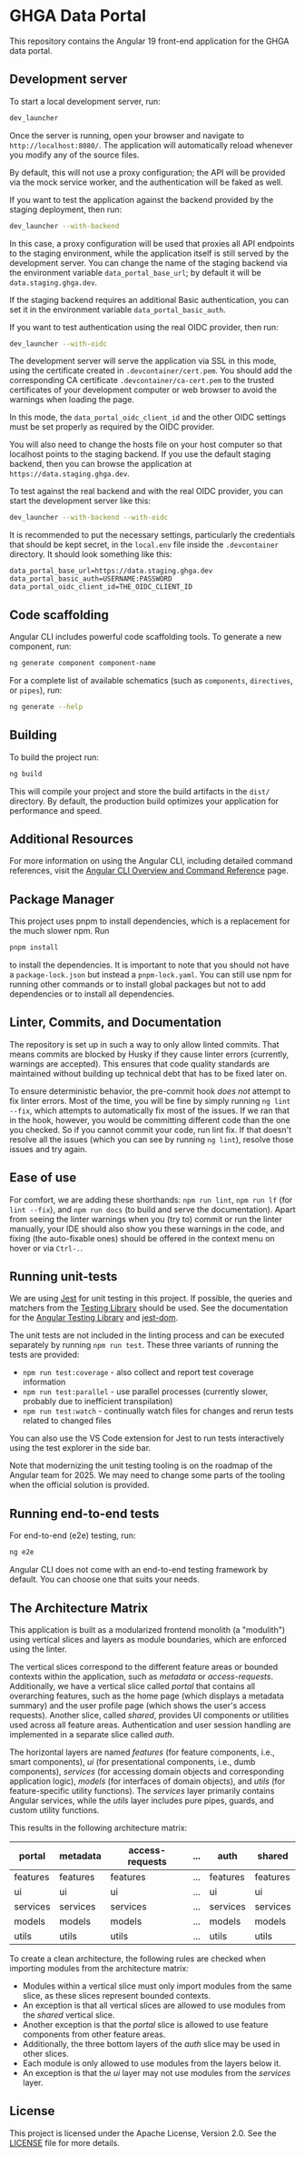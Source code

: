 # GHGA Data Portal

This repository contains the Angular 19 front-end application for the GHGA data portal.

## Development server

To start a local development server, run:

```bash
dev_launcher
```

Once the server is running, open your browser and navigate to `http://localhost:8080/`. The application will automatically reload whenever you modify any of the source files.

By default, this will not use a proxy configuration; the API will be provided via the mock service worker, and the authentication will be faked as well.

If you want to test the application against the backend provided by the staging deployment, then run:

```bash
dev_launcher --with-backend
```

In this case, a proxy configuration will be used that proxies all API endpoints to the staging environment, while the application itself is still served by the development server. You can change the name of the staging backend via the environment variable `data_portal_base_url`; by default it will be `data.staging.ghga.dev`.

If the staging backend requires an additional Basic authentication, you can set it in the environment variable `data_portal_basic_auth`.

If you want to test authentication using the real OIDC provider, then run:

```bash
dev_launcher --with-oidc
```

The development server will serve the application via SSL in this mode, using the certificate created in `.devcontainer/cert.pem`. You should add the corresponding CA certificate `.devcontainer/ca-cert.pem` to the trusted certificates of your development computer or web browser to avoid the warnings when loading the page.

In this mode, the `data_portal_oidc_client_id` and the other OIDC settings must be set properly as required by the OIDC provider.

You will also need to change the hosts file on your host computer so that localhost points to the staging backend. If you use the default staging backend, then you can browse the application at `https://data.staging.ghga.dev`.

To test against the real backend and with the real OIDC provider, you can start the development server like this:

```bash
dev_launcher --with-backend --with-oidc
```

It is recommended to put the necessary settings, particularly the credentials that should be kept secret, in the `local.env` file inside the `.devcontainer` directory. It should look something like this:

```env
data_portal_base_url=https://data.staging.ghga.dev
data_portal_basic_auth=USERNAME:PASSWORD
data_portal_oidc_client_id=THE_OIDC_CLIENT_ID
```

## Code scaffolding

Angular CLI includes powerful code scaffolding tools. To generate a new component, run:

```bash
ng generate component component-name
```

For a complete list of available schematics (such as `components`, `directives`, or `pipes`), run:

```bash
ng generate --help
```

## Building

To build the project run:

```bash
ng build
```

This will compile your project and store the build artifacts in the `dist/` directory. By default, the production build optimizes your application for performance and speed.

## Additional Resources

For more information on using the Angular CLI, including detailed command references, visit the [Angular CLI Overview and Command Reference](https://angular.dev/tools/cli) page.

## Package Manager

This project uses pnpm to install dependencies, which is a replacement for the much slower npm. Run

```bash
pnpm install
```

to install the dependencies. It is important to note that you should not have a `package-lock.json` but instead a `pnpm-lock.yaml`. You can still use npm for running other commands or to install global packages but not to add dependencies or to install all dependencies.

## Linter, Commits, and Documentation

The repository is set up in such a way to only allow linted commits. That means commits are blocked by Husky if they cause linter errors (currently, warnings are accepted). This ensures that code quality standards are maintained without building up technical debt that has to be fixed later on.

To ensure deterministic behavior, the pre-commit hook _does not_ attempt to fix linter errors. Most of the time, you will be fine by simply running `ng lint --fix`, which attempts to automatically fix most of the issues. If we ran that in the hook, however, you would be committing different code than the one you checked. So if you cannot commit your code, run lint fix. If that doesn't resolve all the issues (which you can see by running `ng lint`), resolve those issues and try again.

## Ease of use

For comfort, we are adding these shorthands: `npm run lint`, `npm run lf` (for `lint --fix`), and `npm run docs` (to build and serve the documentation). Apart from seeing the linter warnings when you (try to) commit or run the linter manually, your IDE should also show you these warnings in the code, and fixing (the auto-fixable ones) should be offered in the context menu on hover or via `Ctrl-.`.

## Running unit-tests

We are using [Jest](https://jestjs.io/) for unit testing in this project. If possible, the queries and matchers from the [Testing Library](https://testing-library.com/) should be used. See the documentation for the [Angular Testing Library](https://testing-library.com/docs/angular-testing-library/intro/) and [jest-dom](https://testing-library.com/docs/ecosystem-jest-dom/).

The unit tests are not included in the linting process and can be executed separately by running `npm run test`. These three variants of running the tests are provided:

- `npm run test:coverage` - also collect and report test coverage information
- `npm run test:parallel` - use parallel processes (currently slower, probably due to inefficient transpilation)
- `npm run test:watch` - continually watch files for changes and rerun tests related to changed files

You can also use the VS Code extension for Jest to run tests interactively using the test explorer in the side bar.

Note that modernizing the unit testing tooling is on the roadmap of the Angular team for 2025. We may need to change some parts of the tooling when the official solution is provided.

## Running end-to-end tests

For end-to-end (e2e) testing, run:

```bash
ng e2e
```

Angular CLI does not come with an end-to-end testing framework by default. You can choose one that suits your needs.

## The Architecture Matrix

This application is built as a modularized frontend monolith (a "modulith") using vertical slices and layers as module boundaries, which are enforced using the linter.

The vertical slices correspond to the different feature areas or bounded contexts within the application, such as _metadata_ or _access-requests_. Additionally, we have a vertical slice called _portal_ that contains all overarching features, such as the home page (which displays a metadata summary) and the user profile page (which shows the user's access requests). Another slice, called _shared_, provides UI components or utilities used across all feature areas. Authentication and user session handling are implemented in a separate slice called _auth_.

The horizontal layers are named _features_ (for feature components, i.e., smart components), _ui_ (for presentational components, i.e., dumb components), _services_ (for accessing domain objects and corresponding application logic), _models_ (for interfaces of domain objects), and _utils_ (for feature-specific utility functions). The _services_ layer primarily contains Angular services, while the _utils_ layer includes pure pipes, guards, and custom utility functions.

This results in the following architecture matrix:

| portal   | metadata | access-requests | ... | auth     | shared   |
| -------- | -------- | --------------- | --- | -------- | -------- |
| features | features | features        | ... | features | features |
| ui       | ui       | ui              | ... | ui       | ui       |
| services | services | services        | ... | services | services |
| models   | models   | models          | ... | models   | models   |
| utils    | utils    | utils           | ... | utils    | utils    |

To create a clean architecture, the following rules are checked when importing modules from the architecture matrix:

- Modules within a vertical slice must only import modules from the same slice, as these slices represent bounded contexts.
- An exception is that all vertical slices are allowed to use modules from the _shared_ vertical slice.
- Another exception is that the _portal_ slice is allowed to use feature components from other feature areas.
- Additionally, the three bottom layers of the _auth_ slice may be used in other slices.
- Each module is only allowed to use modules from the layers below it.
- An exception is that the _ui_ layer may not use modules from the _services_ layer.

## License

This project is licensed under the Apache License, Version 2.0. See the [LICENSE](LICENSE) file for more details.
